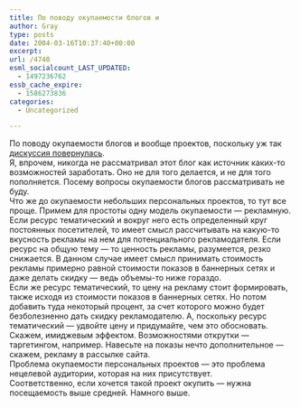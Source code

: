 ```yaml
---
title: По поводу окупаемости блогов и
author: Gray
type: posts
date: 2004-03-16T10:37:40+00:00
excerpt:
url: /4740
esml_socialcount_LAST_UPDATED:
  - 1497236762
essb_cache_expire:
  - 1586273836
categories:
  - Uncategorized

---
```








По поводу окупаемости блогов и вообще проектов, поскольку уж так <a href="http://www.searchengines.ru/blog/archives/003019.html" target="_blank">дискуссия повернулась</a>.  
Я, впрочем, никогда не рассматривал этот блог как источник каких-то возможностей заработать. Оно не для того делается, и не для того пополняется. Посему вопросы окупаемости блогов рассматривать не буду.  
Что же до окупаемости небольших персональных проектов, то тут все проще. Примем для простоты одну модель окупаемости &#8212; рекламную. Если ресурс тематический и вокруг него есть определенный круг постоянных посетителей, то имеет смысл рассчитывать на какую-то вкусность рекламы на нем для потенциального рекламодателя. Если ресурс на общую тему &#8212; то ценность рекламы, разумеется, резко снижается. В данном случае имеет смысл принимать стоимость рекламы примерно равной стоимости показов в баннерных сетях и даже делать скидку &#8212; ведь объемы-то ниже гораздо.  
Если же ресурс тематический, то цену на рекламу стоит формировать, также исходя из стоимости показов в баннерных сетях. Но потом добавить туда некоторый процент, за счет которого можно будет безболезненно дать скидку рекламодателю. А, поскольку ресурс тематический &#8212; удвойте цену и придумайте, чем это обосновать. Скажем, имиджевым эффектом. Возможностями открутки &#8212; таргетингом, например. Навесьте на показы нечто дополнительное &#8212; скажем, рекламу в рассылке сайта.  
Проблема окупаемости персональных проектов &#8212; это проблема нецелевой аудитории, которая на них присутствует.  
Соответственно, если хочется такой проект окупить &#8212; нужна посещаемость выше средней. Намного выше.